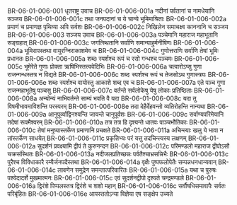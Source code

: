 BR-06-01-006-001	धृतराष्ट्र उवाच
BR-06-01-006-001a	नदीनां पर्वतानां च नामधेयानि सञ्जय
BR-06-01-006-001c	तथा जनपदानां च ये चान्ये भूमिमाश्रिताः
BR-06-01-006-002a	प्रमाणं च प्रमाणज्ञ पृथिव्या अपि सर्वशः
BR-06-01-006-002c	निखिलेन समाचक्ष्व काननानि च सञ्जय
BR-06-01-006-003	सञ्जय उवाच
BR-06-01-006-003a	पञ्चेमानि महाराज महाभूतानि सङ्ग्रहात्
BR-06-01-006-003c	जगत्स्थितानि सर्वाणि समान्याहुर्मनीषिणः
BR-06-01-006-004a	भूमिरापस्तथा वायुरग्निराकाशमेव च
BR-06-01-006-004c	गुणोत्तराणि सर्वाणि तेषां भूमिः प्रधानतः
BR-06-01-006-005a	शब्दः स्पर्शश्च रूपं च रसो गन्धश्च पञ्चमः
BR-06-01-006-005c	भूमेरेते गुणाः प्रोक्ता ऋषिभिस्तत्त्ववेदिभिः
BR-06-01-006-006a	चत्वारोऽप्सु गुणा राजन्गन्धस्तत्र न विद्यते
BR-06-01-006-006c	शब्दः स्पर्शश्च रूपं च तेजसोऽथ गुणास्त्रयः
BR-06-01-006-006e	शब्दः स्पर्शश्च वायोस्तु आकाशे शब्द एव च
BR-06-01-006-007a	एते पञ्च गुणा राजन्महाभूतेषु पञ्चसु
BR-06-01-006-007c	वर्तन्ते सर्वलोकेषु येषु लोकाः प्रतिष्ठिताः
BR-06-01-006-008a	अन्योन्यं नाभिवर्तन्ते साम्यं भवति वै यदा
BR-06-01-006-008c	यदा तु विषमीभावमाविशन्ति परस्परम्
BR-06-01-006-008e	तदा देहैर्देहवन्तो व्यतिरोहन्ति नान्यथा
BR-06-01-006-009a	आनुपूर्व्याद्विनश्यन्ति जायन्ते चानुपूर्वशः
BR-06-01-006-009c	सर्वाण्यपरिमेयानि तदेषां रूपमैश्वरम्
BR-06-01-006-010a	तत्र तत्र हि दृश्यन्ते धातवः पाञ्चभौतिकाः
BR-06-01-006-010c	तेषां मनुष्यास्तर्केण प्रमाणानि प्रचक्षते
BR-06-01-006-011a	अचिन्त्याः खलु ये भावा न तांस्तर्केण साधयेत्
BR-06-01-006-011c	प्रकृतिभ्यः परं यत्तु तदचिन्त्यस्य लक्षणम्
BR-06-01-006-012a	सुदर्शनं प्रवक्ष्यामि द्वीपं ते कुरुनन्दन
BR-06-01-006-012c	परिमण्डलो महाराज द्वीपोऽसौ चक्रसंस्थितः
BR-06-01-006-013a	नदीजलप्रतिच्छन्नः पर्वतैश्चाभ्रसन्निभैः
BR-06-01-006-013c	पुरैश्च विविधाकारै रम्यैर्जनपदैस्तथा
BR-06-01-006-014a	वृक्षैः पुष्पफलोपेतैः सम्पन्नधनधान्यवान्
BR-06-01-006-014c	लावणेन समुद्रेण समन्तात्परिवारितः
BR-06-01-006-015a	यथा च पुरुषः पश्येदादर्शे मुखमात्मनः
BR-06-01-006-015c	एवं सुदर्शनद्वीपो दृश्यते चन्द्रमण्डले
BR-06-01-006-016a	द्विरंशे पिप्पलस्तत्र द्विरंशे च शशो महान्
BR-06-01-006-016c	सर्वौषधिसमावापैः सर्वतः परिबृंहितः
BR-06-01-006-016e	आपस्ततोऽन्या विज्ञेया एष सङ्क्षेप उच्यते
